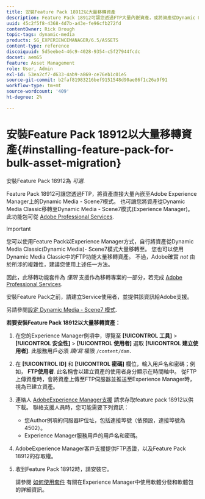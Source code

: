```yaml
---
title: 安裝Feature Pack 18912以大量移轉資產
description: Feature Pack 18912可讓您透過FTP大量內嵌資產，或將資產從Dynamic Media Classic移轉至Adobe Experience Manager上的Dynamic Media。 此選用功能套件提供Adobe支援。
uuid: 45c2f5f8-4368-4d7b-a43e-fe96cfb272fd
contentOwner: Rick Brough
topic-tags: dynamic-media
products: SG_EXPERIENCEMANAGER/6.5/ASSETS
content-type: reference
discoiquuid: 5d5eebe4-46c9-4028-9354-c5f27944fcdc
docset: aem65
feature: Asset Management
role: User, Admin
exl-id: 53ea2cf7-d633-4ab9-a869-ce76eb1c01e5
source-git-commit: b2faf81983216bef9151548d90ae86f1c26a9f91
workflow-type: tm+mt
source-wordcount: '409'
ht-degree: 2%

---
```


# 安裝Feature Pack 18912以大量移轉資產{#installing-feature-pack-for-bulk-asset-migration}

安裝Feature Pack 18912為 *可選*.

Feature Pack 18912可讓您透過FTP，將資產直接大量內嵌至Adobe Experience Manager上的Dynamic Media - Scene7模式。 也可讓您將資產從Dynamic Media Classic移轉至Dynamic Media - Scene7模式(Experience Manager)。 此功能包可從 [Adobe Professional Services](https://business.adobe.com/customers/consulting-services/main.html).

>[!IMPORTANT]
>
>您可以使用Feature Pack以Experience Manager方式，自行將資產從Dynamic Media Classic(Dynamic Media)- Scene7模式大量移轉至。 您也可以使用Dynamic Media Classic中的FTP功能大量移轉資產。 不過，Adobe確實 *not* 由於所涉的複雜性，建議您使用上述任一方法。
>
>因此，此移轉功能套件為 *僅限* 支援作為移轉專案的一部分，若完成 [Adobe Professional Services](https://business.adobe.com/customers/consulting-services/main.html).

安裝Feature Pack之前，請建立Service使用者，並提供該資訊給Adobe支援。

另請參閱[設定 Dynamic Media - Scene7 模式](/help/assets/config-dms7.md).

**若要安裝Feature Pack 18912以大量移轉資產：**

1. 在您的Experience Manager例項中，導覽至 **[!UICONTROL 工具]** > **[!UICONTROL 安全性]** > **[!UICONTROL 使用者]** 選取 **[!UICONTROL 建立使用者]**. 此服務用戶必須 *讀/寫* 權限 `/content/dam.`
1. 在 **[!UICONTROL ID]** 和 **[!UICONTROL 密碼]** 欄位，輸入用戶名和密碼；例如， **FTP使用者**. 此名稱會以建立資產的使用者身分顯示在時間軸中。 從FTP上傳資產時，會將資產上傳至FTP伺服器並推送至Experience Manager時，視為已建立資產。
1. 連絡人 [AdobeExperience Manager支援](https://experienceleague.adobe.com/?support-solution=General#support) 請求存取feature pack 18912以供下載。 聯絡支援人員時，您可能需要下列資訊：

   * 您Author例項的伺服器IP位址，包括連接埠號（依預設，連接埠號為4502）。
   * Experience Manager服務用戶的用戶名和密碼。

1. AdobeExperience Manager客戶支援提供FTP憑證，以及Feature Pack 18912的存取權。
1. 收到Feature Pack 18912時，請安裝它。

   請參閱 [如何使用套件](/help/sites-administering/package-manager.md) 有關在Experience Manager中使用軟體分發和軟體包的詳細資訊。
